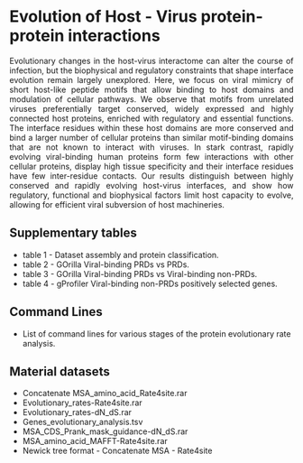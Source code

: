 # Evolution of Host - Virus protein-protein interactions
<p align="justify">
Evolutionary changes in the host-virus interactome can alter the course of infection, but the biophysical and regulatory constraints that shape interface evolution remain largely unexplored. Here, we focus on viral mimicry of short host-like peptide motifs that allow binding to host domains and modulation of cellular pathways. We observe that motifs from unrelated viruses preferentially target conserved, widely expressed and highly connected host proteins, enriched with regulatory and essential functions. The interface residues within these host domains are more conserved and bind a larger number of cellular proteins than similar motif-binding domains that are not known to interact with viruses. In stark contrast, rapidly evolving viral-binding human proteins form few interactions with other cellular proteins, display high tissue specificity and their interface residues have few inter-residue contacts. Our results distinguish between highly conserved and rapidly evolving host-virus interfaces, and show how regulatory, functional and biophysical factors limit host capacity to evolve, allowing for efficient viral subversion of host machineries.
</p>

## Supplementary tables

- table 1 - Dataset assembly and protein classification.
- table 2 - GOrilla Viral-binding PRDs vs PRDs.
- table 3 - GOrilla Viral-binding PRDs vs Viral-binding non-PRDs.
- table 4 - gProfiler Viral-binding non-PRDs positively selected genes.

## Command Lines

- List of command lines for various stages of the protein evolutionary rate analysis.

## Material datasets

- Concatenate MSA_amino_acid_Rate4site.rar
- Evolutionary_rates-Rate4site.rar
- Evolutionary_rates-dN_dS.rar
- Genes_evolutionary_analysis.tsv
- MSA_CDS_Prank_mask_guidance-dN_dS.rar
- MSA_amino_acid_MAFFT-Rate4site.rar
- Newick tree format - Concatenate MSA - Rate4site
